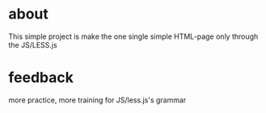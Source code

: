# about
This simple project is make the one single simple HTML-page only through the JS/LESS.js

# feedback
more practice, more training for JS/less.js's grammar
